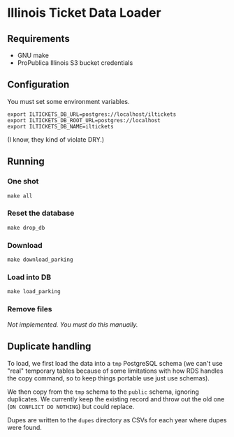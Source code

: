 # Illinois Ticket Data Loader

## Requirements

* GNU make
* ProPublica Illinois S3 bucket credentials

## Configuration

You must set some environment variables.

```
export ILTICKETS_DB_URL=postgres://localhost/iltickets
export ILTICKETS_DB_ROOT_URL=postgres://localhost
export ILTICKETS_DB_NAME=iltickets
```

(I know, they kind of violate DRY.)

## Running

### One shot

```
make all
```

### Reset the database

```
make drop_db
```

### Download

```
make download_parking
```

### Load into DB

```
make load_parking
```

### Remove files

*Not implemented. You must do this manually.*

## Duplicate handling

To load, we first load the data into a `tmp` PostgreSQL schema (we can't use "real" temporary tables because of some limitations with how RDS handles the copy command, so to keep things portable use just use schemas).

We then copy from the `tmp` schema to the `public` schema, ignoring duplicates. We currently keep the existing record and throw out the old one (`ON CONFLICT DO NOTHING`) but could replace.

Dupes are written to the `dupes` directory as CSVs for each year where dupes were found.


